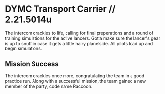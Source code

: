# DYMC Transport Carrier // 2.21.5014u
The intercom crackles to life, calling for final preperations and a round of training simulations for the active lancers. Gotta make sure the lancer's gear is up to snuff in case it gets a little hairy planetside. All pilots load up and begin simulations.

## Mission Success
The intercom crackles once more, congratulating the team in a good practice run. Along with a successful mission, the team gained a new member of the party, code name Raccoon. 
